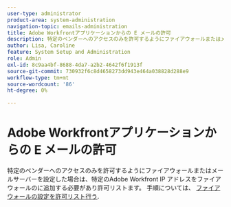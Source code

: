 ```yaml
---
user-type: administrator
product-area: system-administration
navigation-topic: emails-administration
title: Adobe Workfrontアプリケーションからの E メールの許可
description: 特定のベンダーへのアクセスのみを許可するようにファイアウォールまたはメールサーバーを設定した場合は、特定のAdobe Workfront IP アドレスをファイアウォールのに追加する必要があり許可リストます。 手順については、「ファイアウォールの設定」を参照してく許可リストださい。
author: Lisa, Caroline
feature: System Setup and Administration
role: Admin
exl-id: 8c9aa4bf-8688-4da7-a2b2-4642f6f1913f
source-git-commit: 730932f6c8d4658273dd943e464a038828d288e9
workflow-type: tm+mt
source-wordcount: '86'
ht-degree: 0%

---
```


# Adobe Workfrontアプリケーションからの E メールの許可

特定のベンダーへのアクセスのみを許可するようにファイアウォールまたはメールサーバーを設定した場合は、特定のAdobe Workfront IP アドレスをファイアウォールのに追加する必要があり許可リストます。 手順については、 [ファイアウォールの設定を許可リスト行う](../../../administration-and-setup/get-started-wf-administration/configure-your-firewall.md).
